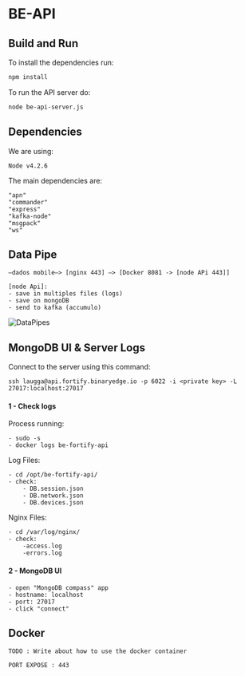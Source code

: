 # BE-API

## Build and Run

To install the dependencies run:

```bash
npm install
```

To run the API server do:

```bash
node be-api-server.js
```

## Dependencies

We are using:

	Node v4.2.6

The main dependencies are:

    "apn"
    "commander"
    "express"
    "kafka-node"
    "msgpack"
    "ws"

## Data Pipe

	—dados mobile—> [nginx 443] —> [Docker 8081 -> [node APi 443]]

	[node Api]:
	- save in multiples files (logs)
	- save on mongoDB
	- send to kafka (accumulo)

![DataPipes](/documents/DataPipes.png)

## MongoDB UI & Server Logs

Connect to the server using this command:

	ssh laugga@api.fortify.binaryedge.io -p 6022 -i <private key> -L 27017:localhost:27017

#### 1 - Check logs

Process running:

	- sudo -s
	- docker logs be-fortify-api

Log Files:

	- cd /opt/be-fortify-api/
	- check:
		- DB.session.json
		- DB.network.json
		- DB.devices.json

Nginx Files:

	- cd /var/log/nginx/
	- check:
		-access.log
		-errors.log

#### 2 - MongoDB UI

	- open "MongoDB compass" app
	- hostname: localhost
	- port: 27017
	- click "connect"

## Docker

	TODO : Write about how to use the docker container

	PORT EXPOSE : 443
